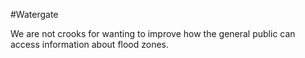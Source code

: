#Watergate

We are not crooks for wanting to improve how the general public can access information about flood zones.
